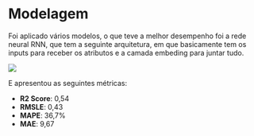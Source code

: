 ﻿# Modelagem

Foi aplicado vários modelos, o que teve a melhor desempenho foi a rede neural RNN, que tem a seguinte arquitetura, em que basicamente tem os inputs para receber os atributos e a camada embeding para juntar tudo.

**![](https://lh3.googleusercontent.com/etf_-AuB2pUTkflNVsJARfRj6YPI47pjLlOCOZII-qFN7h9f6acz3Bqx-_emnMUFK_-f8gu6TBNikt5s424o_dW1a8xerR5qtD5c49B3jZXAbkVS1cXUh5st69DOGhwWtfg5dTXOMIoAIGCZ12uTYIY5pZ-wS8wMPcH5CMcQ-QDt4ICr8nVPUBxl5JVqX9_X)**

E apresentou as seguintes métricas:

- **R2 Score**: 0,54
- **RMSLE**: 0,43
- **MAPE**: 36,7%
- **MAE**: 9,67

